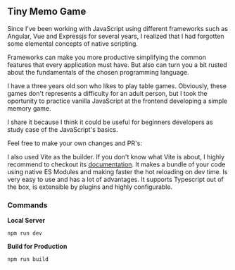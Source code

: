 ## Tiny Memo Game

Since I've been working with JavaScript using different frameworks such as Angular, Vue and Expressjs for several years, I realized that I had forgotten some elemental concepts of native scripting. 

Frameworks can make you more productive simplifying the common features that every application must have. But also can turn you a bit rusted about the fundamentals of the chosen programming language.

I have a three years old son who likes to play table games. Obviously, these games don't represents a difficulty  for an adult person, but I took the oportunity to practice vanilla JavaScript at the frontend developing a simple memory game.

I share it because I think it could be useful for beginners developers as study case of the JavaScript's basics.

Feel free to make your own changes and PR's:

I also used Vite as the builder. If you don't know what Vite is about, I highly recommend to checkout its [documentation](https://vitejs.dev/). It makes a bundle of your code using native ES Modules and making faster the hot reloading on dev time. Is very easy to use and has a lot of advantages. It supports Typescript out of the box, is extensible by plugins and highly configurable.

### Commands

**Local Server**

`npm run dev`

**Build for Production**

`npm run build`
